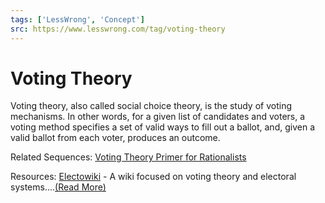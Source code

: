 ```yaml
---
tags: ['LessWrong', 'Concept']
src: https://www.lesswrong.com/tag/voting-theory
---
```


# Voting Theory
Voting theory, also called social choice theory, is the study of voting mechanisms. In other words, for a given list of candidates and voters, a voting method specifies a set of valid ways to fill out a ballot, and, given a valid ballot from each voter, produces an outcome.

Related Sequences: [Voting Theory Primer for Rationalists](https://www.lesswrong.com/s/ZBNBTSMAXbyJwJoKY)

Resources: [Electowiki](https://electowiki.org/wiki/Main_Page) - A wiki focused on voting theory and electoral systems....[(Read More)]()

